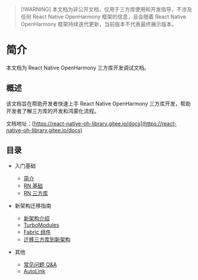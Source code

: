 > [!WARNING] 本文档为非公开文档，仅用于三方库使用和开发指导，不涉及任何 React Native OpenHarmony 框架的信息，且会随着 React Native OpenHarmony 框架持续迭代更新，当前版本不代表最终展示版本。

# 简介

本文档为 React Native OpenHarmony 三方库开发调试文档。

## 概述

该文档旨在帮助开发者快速上手 React Native OpenHarmony 三方库开发，帮助开发者了解三方库的开发和鸿蒙化流程。

文档地址：[https://react-native-oh-library.gitee.io/docs](https://react-native-oh-library.gitee.io/docs)

## 目录

- 入门基础

  - [简介](/zh-cn/README.md)
  - [RN 基础](/zh-cn/base.md)
  - [RN 三方库](/zh-cn/third-party.md)

- 新架构迁移指南

  - [新架构介绍](/zh-cn/new-architecture.md)
  - [TurboModules](/zh-cn/turbomodule.md)
  - [Fabric 组件](/zh-cn/fabric.md)
  - [迁移三方库到新架构](/zh-cn/migration.md)

- 其他

  - [常见问题 Q&A](/zh-cn/qa.md)
  - [AutoLink](/zh-cn/autolink.md)

